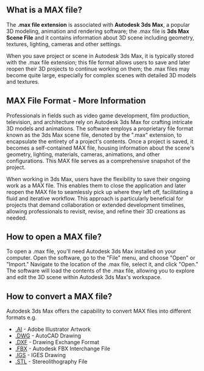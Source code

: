 ## What is a MAX file?

The **.max file extension** is associated with **Autodesk 3ds Max**, a popular 3D modeling, animation and rendering software; the .max file is **3ds Max Scene File** and it contains information about 3D scene including geometry, textures, lighting, cameras and other settings.

When you save project or scene in Autodesk 3ds Max, it is typically stored with the .max file extension; this file format allows users to save and later reopen their 3D projects to continue working on them; the .max files may become quite large, especially for complex scenes with detailed 3D models and textures.

## MAX File Format - More Information

Professionals in fields such as video game development, film production, television, and architecture rely on Autodesk 3ds Max for crafting intricate 3D models and animations. The software employs a proprietary file format known as the 3ds Max scene file, denoted by the ".max" extension, to encapsulate the entirety of a project's contents. Once a project is saved, it becomes a self-contained MAX file, housing information about the scene's geometry, lighting, materials, cameras, animations, and other configurations. This MAX file serves as a comprehensive snapshot of the project.

When working in 3ds Max, users have the flexibility to save their ongoing work as a MAX file. This enables them to close the application and later reopen the MAX file to seamlessly pick up where they left off, facilitating a fluid and iterative workflow. This approach is particularly beneficial for projects that demand collaboration or extended development timelines, allowing professionals to revisit, revise, and refine their 3D creations as needed.

## How to open a MAX file?

To open a .max file, you'll need Autodesk 3ds Max installed on your computer. Open the software, go to the "File" menu, and choose "Open" or "Import." Navigate to the location of the .max file, select it, and click "Open." The software will load the contents of the .max file, allowing you to explore and edit the 3D scene within Autodesk 3ds Max's workspace.

## How to convert a MAX file?

Autodesk 3ds Max offers the capability to convert MAX files into different formats e.g.

- [.AI](/image/ai/) - Adobe Illustrator Artwork
- [.DWG](/cad/dwg/) - AutoCAD Drawing
- [.DXF](/cad/dxf/) - Drawing Exchange Format
- [.FBX](/3d/fbx/) - Autodesk FBX Interchange File
- [.IGS](/cad/iges/) - IGES Drawing
- [.STL](/cad/stl/) - Stereolithography File



